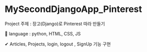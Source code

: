 # MySecondDjangoApp_Pinterest

Project 주제 : 장고(Django)로 Pinterest 따라 만들기

📌 language : python, HTML, CSS, JS

✔  Articles, Projects, login, logout , SignUp 기능 구현
